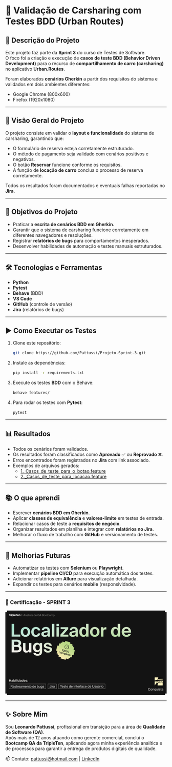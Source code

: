 # 🚗 Validação de Carsharing com Testes BDD (Urban Routes) 

## 📝 Descrição do Projeto
Este projeto faz parte da **Sprint 3** do curso de Testes de Software.  
O foco foi a criação e execução de **casos de teste BDD (Behavior Driven Development)** para o recurso de **compartilhamento de carro (carsharing)** no aplicativo **Urban.Routes**.

Foram elaborados **cenários Gherkin** a partir dos requisitos do sistema e validados em dois ambientes diferentes:
- Google Chrome (800x600)  
- Firefox (1920x1080)  

---

## 📌 Visão Geral do Projeto
O projeto consiste em validar o **layout e funcionalidade** do sistema de carsharing, garantindo que:
- O formulário de reserva esteja corretamente estruturado.  
- O método de pagamento seja validado com cenários positivos e negativos.  
- O botão **Reservar** funcione conforme os requisitos.  
- A função de **locação de carro** conclua o processo de reserva corretamente.  

Todos os resultados foram documentados e eventuais falhas reportadas no **Jira**.

---

## 🎯 Objetivos do Projeto  
- Praticar a **escrita de cenários BDD em Gherkin**.  
- Garantir que o sistema de carsharing funcione corretamente em diferentes navegadores e resoluções.  
- Registrar **relatórios de bugs** para comportamentos inesperados.  
- Desenvolver habilidades de automação e testes manuais estruturados.

---

## 🛠️ Tecnologias e Ferramentas  
- **Python**  
- **Pytest**  
- **Behave** (BDD)  
- **VS Code**  
- **GitHub** (controle de versão)  
- **Jira** (relatórios de bugs)  

---

## ▶️ Como Executar os Testes
1. Clone este repositório:  
   ```bash
   git clone https://github.com/Pattussi/Projeto-Sprint-3.git
   ```
2. Instale as dependências:  
   ```bash
   pip install -r requirements.txt
   ```
3. Execute os testes **BDD** com o Behave:  
   ```bash
   behave features/
   ```
4. Para rodar os testes com **Pytest**:  
   ```bash
   pytest
   ```

---

## 📊 Resultados
- Todos os cenários foram validados.  
- Os resultados foram classificados como **Aprovado** ✅ ou **Reprovado** ❌.  
- Erros encontrados foram registrados no **Jira** com link associado.  
- Exemplos de arquivos gerados:  
  - [1._Casos_de_teste_para_o_botao.feature](features/3._Casos_de_teste_para_o_botão.feature)  
  - [2._Casos_de_teste_para_locacao.feature](features/4._Casos_de_teste_para_locação.feature)  

---

## 📚 O que aprendi
- Escrever **cenários BDD em Gherkin**.  
- Aplicar **classes de equivalência** e **valores-limite** em testes de entrada.  
- Relacionar casos de teste a **requisitos de negócio**.  
- Organizar resultados em planilha e integrar com **relatórios no Jira**.  
- Melhorar o fluxo de trabalho com **GitHub** e versionamento de testes.

---

## 🚀 Melhorias Futuras
- Automatizar os testes com **Selenium** ou **Playwright**.  
- Implementar **pipeline CI/CD** para execução automática dos testes.  
- Adicionar relatórios em **Allure** para visualização detalhada.  
- Expandir os testes para cenários **mobile** (responsividade).  

---

### 🎉 Certificação - SPRINT 3
<img src="Imagem\TerceiroSprint.png"> 

---

## ✨ Sobre Mim
Sou **Leonardo Pattussi**, profissional em transição para a área de **Qualidade de Software (QA)**.  
Após mais de 12 anos atuando como gerente comercial, concluí o **Bootcamp QA da TripleTen**, aplicando agora minha experiência analítica e de processos para garantir a entrega de produtos digitais de qualidade.  

📫 Contato: [pattussi@hotmail.com](mailto:pattussi@hotmail.com) | [LinkedIn](https://linkedin.com/in/leonardo-pattussi)  